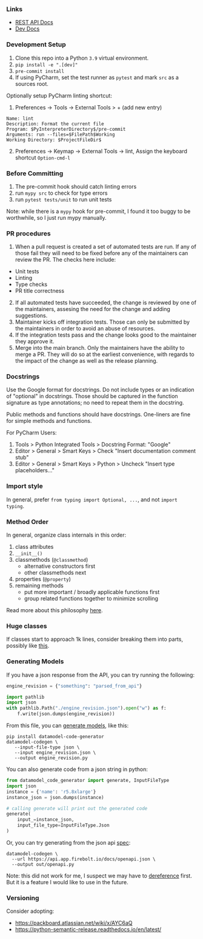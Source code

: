 ### Links

* [REST API Docs](https://docs.firebolt.io/integrations/connecting-via-rest-api)
* [Dev Docs](https://api.dev.firebolt.io/devDocs)

### Development Setup

1. Clone this repo into a Python `3.9` virtual environment.
1. `pip install -e ".[dev]"`
1. `pre-commit install`
1. If using PyCharm, set the test runner as `pytest` and mark `src` as a sources root.

Optionally setup PyCharm linting shortcut:

1. Preferences -> Tools -> External Tools > + (add new entry)
```
Name: lint
Description: Format the current file
Program: $PyInterpreterDirectory$/pre-commit
Arguments: run --files=$FilePath$Working 
Working Directory: $ProjectFileDir$
```
2. Preferences -> Keymap -> External Tools -> lint, 
   Assign the keyboard shortcut `Option-cmd-l`

### Before Committing

1. The pre-commit hook should catch linting errors
2. run `mypy src` to check for type errors
3. run `pytest tests/unit` to run unit tests

Note: while there is a `mypy` hook for pre-commit, 
I found it too buggy to be worthwhile, so I just run mypy manually. 

### PR procedures

 1. When a pull request is created a set of automated tests are run. If any of those fail they will need to be fixed before any of the maintainers can review the PR. The checks here include:
 - Unit tests
 - Linting
 - Type checks
 - PR title correctness

2. If all automated tests have succeeded, the change is reviewed by one of the maintainers, assesing the need for the change and adding suggestions.
3. Maintainer kicks off integration tests. Those can only be submitted by the maintainers in order to avoid an abuse of resources.
4. If the integration tests pass and the change looks good to the maintainer they approve it.
5. Merge into the main branch. Only the maintainers have the ability to merge a PR. They will do so at the earliest convenience, with regards to the impact of the change as well as the release planning.

### Docstrings

Use the Google format for docstrings. Do not include types or an indication 
of "optional" in docstrings. Those should be captured in the function signature 
as type annotations; no need to repeat them in the docstring.

Public methods and functions should have docstrings. 
One-liners are fine for simple methods and functions.

For PyCharm Users:

1. Tools > Python Integrated Tools > Docstring Format: "Google"
2. Editor > General > Smart Keys > Check "Insert documentation comment stub"
3. Editor > General > Smart Keys > Python > Uncheck "Insert type placeholders..."

### Import style

In general, prefer `from typing import Optional, ...`, and not `import typing`.

### Method Order

In general, organize class internals in this order:

1. class attributes
2. `__init__()`
3. classmethods (`@classmethod`)
   * alternative constructors first
   * other classmethods next
4. properties (`@property`)
5. remaining methods 
   * put more important / broadly applicable functions first
   * group related functions together to minimize scrolling

Read more about this philosophy 
[here](https://softwareengineering.stackexchange.com/a/199317).

### Huge classes

If classes start to approach 1k lines, consider breaking them into parts, 
possibly like [this](https://stackoverflow.com/a/47562412).

### Generating Models

If you have a json response from the API, you can try running the following:
```python
engine_revision = {"something": "parsed_from_api"}

import pathlib
import json
with pathlib.Path("./engine_revision.json").open("w") as f:
    f.write(json.dumps(engine_revision))
```

From this file, you can [generate models](
https://pydantic-docs.helpmanual.io/datamodel_code_generator/), like this:
```shell
pip install datamodel-code-generator
datamodel-codegen \
   --input-file-type json \
   --input engine_revision.json \
   --output engine_revision.py
```

You can also generate code from a json string in python:
```python
from datamodel_code_generator import generate, InputFileType
import json
instance = {'name': 'r5.8xlarge'}
instance_json = json.dumps(instance)

# calling generate will print out the generated code
generate(
    input_=instance_json,
    input_file_type=InputFileType.Json
)
```

Or, you can try generating from the json api [spec](
https://api.app.firebolt.io/docs/openapi.json):
```shell
datamodel-codegen \
  --url https://api.app.firebolt.io/docs/openapi.json \
  --output out/openapi.py
```

Note: this did not work for me, I suspect we may have to [dereference](
https://github.com/koxudaxi/datamodel-code-generator/issues/500) first.
But it is a feature I would like to use in the future.

### Versioning

Consider adopting: 
 * https://packboard.atlassian.net/wiki/x/AYC6aQ
 * https://python-semantic-release.readthedocs.io/en/latest/
